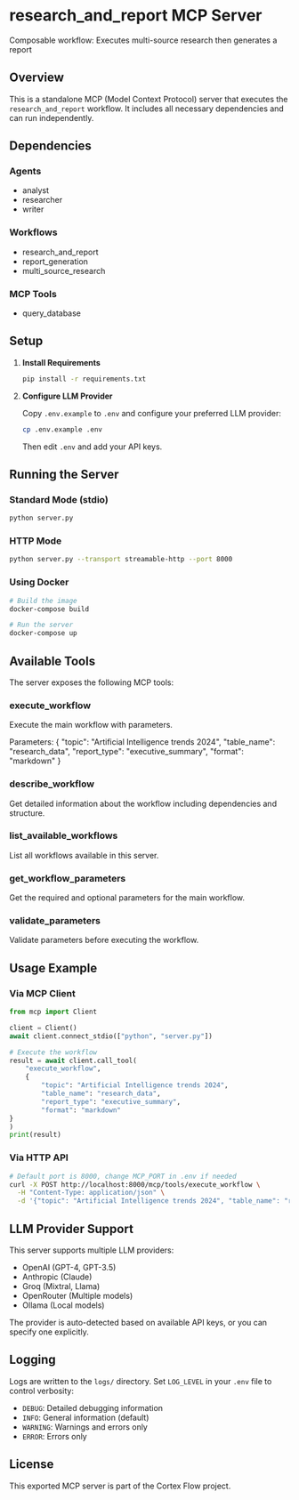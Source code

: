 # research_and_report MCP Server

Composable workflow: Executes multi-source research then generates a report

## Overview

This is a standalone MCP (Model Context Protocol) server that executes the `research_and_report` workflow.
It includes all necessary dependencies and can run independently.

## Dependencies

### Agents
- analyst
- researcher
- writer

### Workflows
- research_and_report
- report_generation
- multi_source_research

### MCP Tools
- query_database

## Setup

1. **Install Requirements**
   ```bash
   pip install -r requirements.txt
   ```

2. **Configure LLM Provider**

   Copy `.env.example` to `.env` and configure your preferred LLM provider:
   ```bash
   cp .env.example .env
   ```

   Then edit `.env` and add your API keys.

## Running the Server

### Standard Mode (stdio)
```bash
python server.py
```

### HTTP Mode
```bash
python server.py --transport streamable-http --port 8000
```

### Using Docker
```bash
# Build the image
docker-compose build

# Run the server
docker-compose up
```

## Available Tools

The server exposes the following MCP tools:

### execute_workflow
Execute the main workflow with parameters.

Parameters:
{
  "topic": "Artificial Intelligence trends 2024",
  "table_name": "research_data",
  "report_type": "executive_summary",
  "format": "markdown"
}

### describe_workflow
Get detailed information about the workflow including dependencies and structure.

### list_available_workflows
List all workflows available in this server.

### get_workflow_parameters
Get the required and optional parameters for the main workflow.

### validate_parameters
Validate parameters before executing the workflow.

## Usage Example

### Via MCP Client
```python
from mcp import Client

client = Client()
await client.connect_stdio(["python", "server.py"])

# Execute the workflow
result = await client.call_tool(
    "execute_workflow",
    {
        "topic": "Artificial Intelligence trends 2024",
        "table_name": "research_data",
        "report_type": "executive_summary",
        "format": "markdown"
}
)
print(result)
```

### Via HTTP API
```bash
# Default port is 8000, change MCP_PORT in .env if needed
curl -X POST http://localhost:8000/mcp/tools/execute_workflow \
  -H "Content-Type: application/json" \
  -d '{"topic": "Artificial Intelligence trends 2024", "table_name": "research_data", "report_type": "executive_summary", "format": "markdown"}'
```

## LLM Provider Support

This server supports multiple LLM providers:
- OpenAI (GPT-4, GPT-3.5)
- Anthropic (Claude)
- Groq (Mixtral, Llama)
- OpenRouter (Multiple models)
- Ollama (Local models)

The provider is auto-detected based on available API keys, or you can specify one explicitly.

## Logging

Logs are written to the `logs/` directory. Set `LOG_LEVEL` in your `.env` file to control verbosity:
- `DEBUG`: Detailed debugging information
- `INFO`: General information (default)
- `WARNING`: Warnings and errors only
- `ERROR`: Errors only

## License

This exported MCP server is part of the Cortex Flow project.
